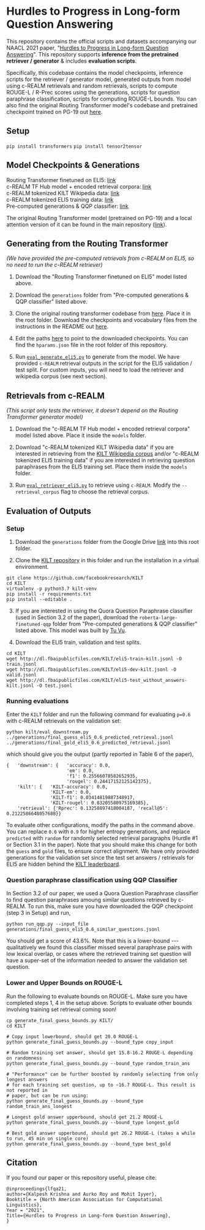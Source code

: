 # Hurdles to Progress in Long-form Question Answering

This repository contains the official scripts and datasets accompanying our NAACL 2021 paper, "[Hurdles to Progress in Long-form Question Answering](https://arxiv.org/abs/2103.06332)". This repository supports **inference from the pretrained retriever / generator** & includes **evaluation scripts**.

Specifically, this codebase contains the model checkpoints, inference scripts for the retriever / generator model, generated outputs from model using c-REALM retrievals and random retrievals, scripts to compute ROUGE-L / R-Prec scores using the generations, scripts for question paraphrase classification, scripts for computing ROUGE-L bounds. You can also find the original Routing Transformer model's codebase and pretrained checkpoint trained on PG-19 out [here](https://github.com/google-research/google-research/tree/master/routing_transformer).

## Setup

`pip install transformers`
`pip install tensor2tensor`

## Model Checkpoints & Generations

Routing Transformer finetuned on ELI5: [link](https://storage.googleapis.com/rt-checkpoint/eli5_checkpoint.zip)  
c-REALM TF Hub model + encoded retrieval corpora: [link](https://storage.googleapis.com/rt-checkpoint/retriever.zip)  
c-REALM tokenized KILT Wikipedia data: [link](https://storage.googleapis.com/rt-checkpoint/kilt_retrieval_train.zip)   
c-REALM tokenized ELI5 training data: [link](https://storage.googleapis.com/rt-checkpoint/eli5_retrieval_train.zip)  
Pre-computed generations & QQP classifier: [link](https://drive.google.com/drive/folders/1kBIo26SdjHJUKe7wYr2mh87sH0XNnUSJ?usp=sharing)

The original Routing Transformer model (pretrained on PG-19) and a local attention version of it can be found in the main repository ([link](https://github.com/google-research/google-research/tree/master/routing_transformer#pre-trained-pg-19-checkpoint-)).

## Generating from the Routing Transformer

*(We have provided the pre-computed retrievals from c-REALM on ELI5, so no need to run the c-REALM retriever)*

1. Download the "Routing Transformer finetuned on ELI5" model listed above.

2. Download the `generations` folder from "Pre-computed generations & QQP classifier" listed above.

3. Clone the original routing transformer codebase from [here](https://github.com/google-research/google-research/tree/master/routing_transformer). Place it in the root folder. Download the checkpoints and vocabulary files from the instructions in the README out [here](https://github.com/google-research/google-research/tree/master/routing_transformer#pre-trained-pg-19-checkpoint-).

4. Edit the paths [here](https://github.com/martiansideofthemoon/hurdles-longform-qa/blob/main/routing_tf_api_generation_eli5.py#L29-L31) to point to the downloaded checkpoints. You can find the `hparams.json` file in the root folder of this repository.

5. Run [`eval_generate_eli5.py`](eval_generate_eli5.py) to generate from the model. We have provided `c-REALM` retrieval outputs in the script for the ELI5 validation / test split. For custom inputs, you will need to load the retriever and wikipedia corpus (see next section).

## Retrievals from c-REALM

*(This script only tests the retriever, it doesn't depend on the Routing Transformer generator model)*

1. Download the "c-REALM TF Hub model + encoded retrieval corpora" model listed above. Place it inside the `models` folder.

2. Download "c-REALM tokenized KILT Wikipedia data" if you are interested in retrieving from the [KILT Wikipedia corpus](https://github.com/facebookresearch/KILT#kilt-knowledge-source) and/or "c-REALM tokenized ELI5 training data" if you are interested in retrieving question paraphrases from the ELI5 training set. Place them inside the `models` folder.

3. Run [`eval_retriever_eli5.py`](eval_retriever_eli5.py) to retrieve using `c-REALM`. Modify the `--retrieval_corpus` flag to choose the retrieval corpus.

## Evaluation of Outputs

### Setup

1. Download the `generations` folder from the Google Drive [link](https://drive.google.com/drive/folders/1kBIo26SdjHJUKe7wYr2mh87sH0XNnUSJ?usp=sharing) into this root folder.

2. Clone the [KILT repository](https://github.com/facebookresearch/KILT) in this folder and run the installation in a virtual environment.

```
git clone https://github.com/facebookresearch/KILT
cd KILT
virtualenv -p python3.7 kilt-venv
pip install -r requirements.txt
pip install --editable .
```

3. If you are interested in using the Quora Question Paraphrase classifier (used in Section 3.2 of the paper), download the `roberta-large-finetuned-qqp` folder from "Pre-computed generations & QQP classifier" listed above. This model was built by [Tu Vu](https://people.cs.umass.edu/~tuvu/).

4. Download the ELI5 train, validation and test splits.

```
cd KILT
wget http://dl.fbaipublicfiles.com/KILT/eli5-train-kilt.jsonl -O train.jsonl
wget http://dl.fbaipublicfiles.com/KILT/eli5-dev-kilt.jsonl -O valid.jsonl
wget http://dl.fbaipublicfiles.com/KILT/eli5-test_without_answers-kilt.jsonl -O test.jsonl
```

### Running evaluations

Enter the `KILT` folder and run the following command for evaluating `p=0.6` with c-REALM retrievals on the validation set:

```
python kilt/eval_downstream.py ../generations/final_guess_eli5_0.6_predicted_retrieval.jsonl ../generations/final_gold_eli5_0.6_predicted_retrieval.jsonl
```

which should give you the output (partly reported in Table 6 of the paper),

```
{   'downstream': {   'accuracy': 0.0,
                      'em': 0.0,
                      'f1': 0.25566078582652935,
                      'rougel': 0.24417152125142375},
    'kilt': {   'KILT-accuracy': 0.0,
                'KILT-em': 0.0,
                'KILT-f1': 0.03414819887348917,
                'KILT-rougel': 0.03205580975169385},
    'retrieval': {'Rprec': 0.13258897418004187, 'recall@5': 0.2122586648057688}}
```

To evaluate other configurations, modify the paths in the command above. You can replace `0.6` with `0.9` for higher entropy generations, and replace `predicted` with `random` for randomly selected retrieval paragraphs (Hurdle #1 or Section 3.1 in the paper). Note that you should make this change for both the `guess` and `gold` files, to ensure correct alignment. We have only provided generations for the validation set since the test set answers / retrievals for ELI5 are hidden behind the [KILT leaderboard](https://eval.ai/web/challenges/challenge-page/689/leaderboard/1908).

### Question paraphrase classification using QQP Classifier

In Section 3.2 of our paper, we used a Quora Question Paraphrase classifier to find question paraphrases amoung similar questions retrieved by c-REALM. To run this, make sure you have downloaded the QQP checkpoint (step 3 in Setup) and run,

```
python run_qqp.py --input_file generations/final_guess_eli5_0.6_similar_questions.jsonl
```

You should get a score of 43.6%. Note that this is a lower-bound --- qualitatively we found this classifier missed several paraphrase pairs with low lexical overlap, or cases where the retrieved training set question will have a super-set of the information needed to answer the validation set question.

### Lower and Upper Bounds on ROUGE-L

Run the following to evaluate bounds on ROUGE-L. Make sure you have completed steps 1, 4 in the setup above. Scripts to evaluate other bounds involving training set retrieval coming soon!

```
cp generate_final_guess_bounds.py KILT/
cd KILT

# Copy input lowerbound, should get 20.0 ROUGE-L
python generate_final_guess_bounds.py --bound_type copy_input

# Random training set answer, should get 15.8-16.2 ROUGE-L depending on randomness
python generate_final_guess_bounds.py --bound_type random_train_ans

# "Performance" can be further boosted by randomly selecting from only longest answers
# for each training set question, up to ~16.7 ROUGE-L. This result is not reported in
# paper, but can be run using:
python generate_final_guess_bounds.py --bound_type random_train_ans_longest

# Longest gold answer upperbound, should get 21.2 ROUGE-L
python generate_final_guess_bounds.py --bound_type longest_gold

# Best gold answer upperbound, should get 26.2 ROUGE-L (takes a while to run, 45 min on single core)
python generate_final_guess_bounds.py --bound_type best_gold
```

## Citation

If you found our paper or this repository useful, please cite:

```
@inproceedings{lfqa21,
author={Kalpesh Krishna and Aurko Roy and Mohit Iyyer},
Booktitle = {North American Association for Computational Linguistics},
Year = "2021",
Title={Hurdles to Progress in Long-form Question Answering},
}
```
